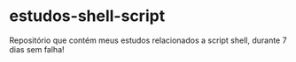 # estudos-shell-script
Repositório que contém meus estudos relacionados a script shell, durante 7 dias sem falha!
